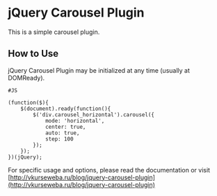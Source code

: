 jQuery Carousel Plugin
======================

This is a simple carousel plugin.

How to Use
----------

jQuery Carousel Plugin may be initialized at any time (usually at DOMReady).

	#JS
	
    (function($){
        $(document).ready(function(){
            $('div.carousel_horizontal').carousel({
                mode: 'horizontal',
                center: true,
                auto: true,
                step: 100
            });
        });
    })(jQuery);

For specific usage and options, please read the documentation or visit [http://vkurseweba.ru/blog/jquery-carousel-plugin](http://vkurseweba.ru/blog/jquery-carousel-plugin)